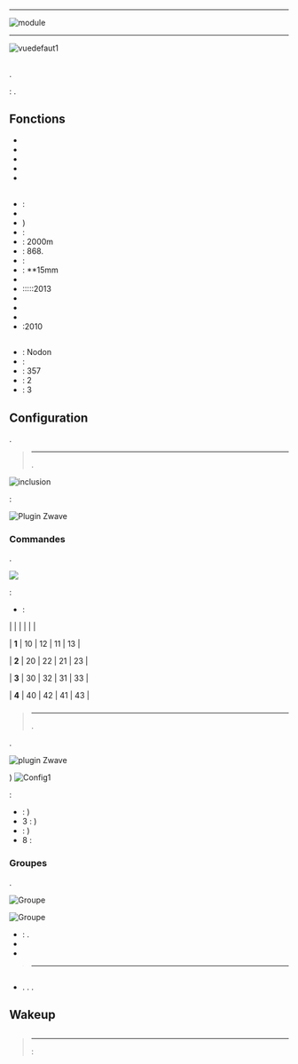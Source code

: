 # 

****

![module](images/nodon.wallswitch/module.jpg)

****

![vuedefaut1](images/nodon.wallswitch/vuedefaut1.jpg)

## 

.

: .

## Fonctions

-   
-   
-   
-   
-   

## 

-    : 
-   
-   )
-    : 
-    : 2000m
-    : 868.
-    : 
-    : **15mm
-   
-   :::::2013
-   
-   
-   
-   :2010

## 

-    : Nodon
-    : 
-    : 357
-    : 2
-    : 3

## Configuration

 [](https://doc.jeedom.com/en_US/plugins/automation%20protocol/openzwave/).

> ****
>
> .

![inclusion](images/nodon.wallswitch/inclusion.jpg)

 :

![Plugin Zwave](images/nodon.wallswitch/information.jpg)

### Commandes

.

![](images/nodon.wallswitch/commandes.jpg)

 :

-    : 


|         |           |      |     |    |

| **1**          | 10             | 12             | 11             | 13             |

| **2**          | 20             | 22             | 21             | 23             |

| **3**          | 30             | 32             | 31             | 33             |

| **4**          | 40             | 42             | 41             | 43             |


### 

> ****
>
> .

.

![ plugin Zwave](images/plugin/bouton_configuration.jpg)

)
![Config1](images/nodon.wallswitch/config1.jpg)

 :

-    : )
-   3 : )
-    : )
-   8 : 

### Groupes

.

![Groupe](images/nodon.wallswitch/groupe.jpg)

![Groupe](images/nodon.wallswitch/groupe2.jpg)

-    : .
-   
-   

> ****
>
> 

## 

### 

-   . . .

## Wakeup



## 

> ****
>
>  : 
